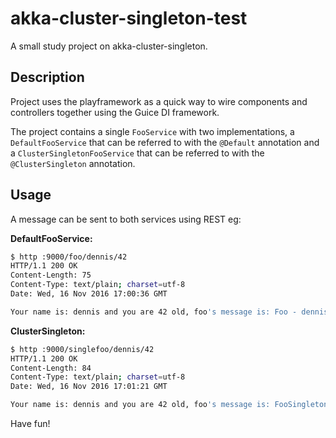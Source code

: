 # akka-cluster-singleton-test
A small study project on akka-cluster-singleton.

## Description
Project uses the playframework as a quick way to wire components and controllers together using
the Guice DI framework.

The project contains a single `FooService` with two implementations, a `DefaultFooService` that can
be referred to with the `@Default` annotation and a `ClusterSingletonFooService` that can be referred to
with the `@ClusterSingleton` annotation.

## Usage
A message can be sent to both services using REST eg:

__DefaultFooService:__
```bash
$ http :9000/foo/dennis/42
HTTP/1.1 200 OK
Content-Length: 75
Content-Type: text/plain; charset=utf-8
Date: Wed, 16 Nov 2016 17:00:36 GMT

Your name is: dennis and you are 42 old, foo's message is: Foo - dennis, 42
```

__ClusterSingleton:__
```bash
$ http :9000/singlefoo/dennis/42
HTTP/1.1 200 OK
Content-Length: 84
Content-Type: text/plain; charset=utf-8
Date: Wed, 16 Nov 2016 17:01:21 GMT

Your name is: dennis and you are 42 old, foo's message is: FooSingleton - dennis, 42
```

Have fun!